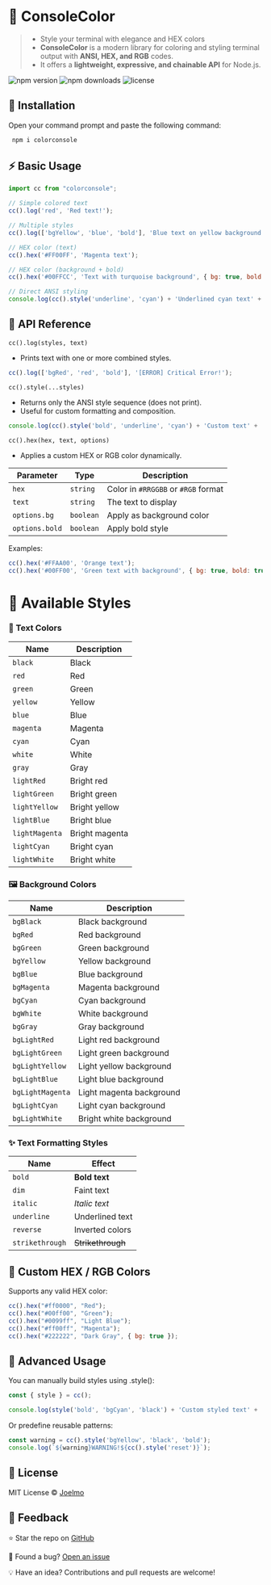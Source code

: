 # 🎨 ConsoleColor 
> - Style your terminal with elegance and HEX colors <br>
> - **ConsoleColor** is a modern library for coloring and styling terminal output with **ANSI, HEX, and RGB** codes. <br>
> - It offers a **lightweight, expressive, and chainable API** for Node.js.

![npm version](https://img.shields.io/npm/v/@joelmo/console-color)
![npm downloads](https://img.shields.io/npm/dt/@joelmo/console-color)
![license](https://img.shields.io/github/license/joelmohh/colorconsole)

## 🚀 Installation
Open your command prompt and paste the following command:
```bash
 npm i colorconsole
```
## ⚡ Basic Usage

```js
import cc from "colorconsole";

// Simple colored text
cc().log('red', 'Red text!');

// Multiple styles
cc().log(['bgYellow', 'blue', 'bold'], 'Blue text on yellow background');

// HEX color (text)
cc().hex('#FF00FF', 'Magenta text');

// HEX color (background + bold)
cc().hex('#00FFCC', 'Text with turquoise background', { bg: true, bold: true });

// Direct ANSI styling
console.log(cc().style('underline', 'cyan') + 'Underlined cyan text' + '\x1b[0m');
```

## 🧩 API Reference

`cc().log(styles, text)` 
- Prints text with one or more combined styles. 
```js
cc().log(['bgRed', 'red', 'bold'], '[ERROR] Critical Error!');
```

`cc().style(...styles)`
- Returns only the ANSI style sequence (does not print).
- Useful for custom formatting and composition.
```js
console.log(cc().style('bold', 'underline', 'cyan') + 'Custom text' + '\x1b[0m');
```
`cc().hex(hex, text, options)`
- Applies a custom HEX or RGB color dynamically.
  
| Parameter      | Type      | Description                         |
| -------------- | --------- | ----------------------------------- |
| `hex`          | `string`  | Color in `#RRGGBB` or `#RGB` format |
| `text`         | `string`  | The text to display                 |
| `options.bg`   | `boolean` | Apply as background color           |
| `options.bold` | `boolean` | Apply bold style                    |

Examples:
```js
cc().hex('#FFAA00', 'Orange text');
cc().hex('#00FF00', 'Green text with background', { bg: true, bold: true });
```

# 💅 Available Styles
### 🎨 Text Colors
| Name           | Description    |
| -------------- | -------------- |
| `black`        | Black          |
| `red`          | Red            |
| `green`        | Green          |
| `yellow`       | Yellow         |
| `blue`         | Blue           |
| `magenta`      | Magenta        |
| `cyan`         | Cyan           |
| `white`        | White          |
| `gray`         | Gray           |
| `lightRed`     | Bright red     |
| `lightGreen`   | Bright green   |
| `lightYellow`  | Bright yellow  |
| `lightBlue`    | Bright blue    |
| `lightMagenta` | Bright magenta |
| `lightCyan`    | Bright cyan    |
| `lightWhite`   | Bright white   |

### 🖼️ Background Colors
| Name             | Description              |
| ---------------- | ------------------------ |
| `bgBlack`        | Black background         |
| `bgRed`          | Red background           |
| `bgGreen`        | Green background         |
| `bgYellow`       | Yellow background        |
| `bgBlue`         | Blue background          |
| `bgMagenta`      | Magenta background       |
| `bgCyan`         | Cyan background          |
| `bgWhite`        | White background         |
| `bgGray`         | Gray background          |
| `bgLightRed`     | Light red background     |
| `bgLightGreen`   | Light green background   |
| `bgLightYellow`  | Light yellow background  |
| `bgLightBlue`    | Light blue background    |
| `bgLightMagenta` | Light magenta background |
| `bgLightCyan`    | Light cyan background    |
| `bgLightWhite`   | Bright white background  |

### ✨ Text Formatting Styles
| Name            | Effect            |
| --------------- | ----------------- |
| `bold`          | **Bold text**     |
| `dim`           | Faint text        |
| `italic`        | *Italic text*     |
| `underline`     | Underlined text   |
| `reverse`       | Inverted colors   |
| `strikethrough` | ~~Strikethrough~~ |

## 🌈 Custom HEX / RGB Colors
Supports any valid HEX color:
```js
cc().hex("#ff0000", "Red");
cc().hex("#00ff00", "Green");
cc().hex("#0099ff", "Light Blue");
cc().hex("#ff00ff", "Magenta");
cc().hex("#222222", "Dark Gray", { bg: true });
```

## 🔧 Advanced Usage
You can manually build styles using .style():

```js
const { style } = cc();

console.log(style('bold', 'bgCyan', 'black') + 'Custom styled text' + '\x1b[0m');
```

Or predefine reusable patterns:
```js
const warning = cc().style('bgYellow', 'black', 'bold');
console.log(`${warning}WARNING!${cc().style('reset')}`);
```
## 🧾 License

MIT License © [Joelmo](https://github.com/joelmohh/)
## 💬 Feedback

⭐ Star the repo on [GitHub](https://github.com/joelmohh/colorconsole)

🐛 Found a bug? [Open an issue](https://github.com/joelmohh/colorconsole/issues)

💡 Have an idea? Contributions and pull requests are welcome!


